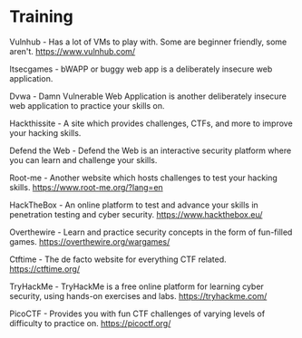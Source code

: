 # Training

Vulnhub - Has a lot of VMs to play with. Some are beginner friendly, some aren't. https://www.vulnhub.com/

Itsecgames - bWAPP or buggy web app is a deliberately insecure web application.

Dvwa - Damn Vulnerable Web Application is another deliberately insecure web application to practice your skills on.

Hackthissite - A site which provides challenges, CTFs, and more to improve your hacking skills.

Defend the Web - Defend the Web is an interactive security platform where you can learn and challenge your skills.

Root-me - Another website which hosts challenges to test your hacking skills. https://www.root-me.org/?lang=en

HackTheBox - An online platform to test and advance your skills in penetration testing and cyber security. https://www.hackthebox.eu/

Overthewire - Learn and practice security concepts in the form of fun-filled games. https://overthewire.org/wargames/

Ctftime - The de facto website for everything CTF related. https://ctftime.org/

TryHackMe - TryHackMe is a free online platform for learning cyber security, using hands-on exercises and labs. https://tryhackme.com/

PicoCTF - Provides you with fun CTF challenges of varying levels of difficulty to practice on. https://picoctf.org/
